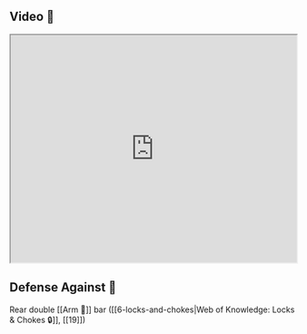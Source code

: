 ## Video 🎥

<iframe src="https://www.youtube.com/embed/PvbKq5JJc6I" width="100%" height="400"></iframe>

## Defense Against 🤺

Rear double [[Arm 💪]] bar ([[6-locks-and-chokes|Web of Knowledge: Locks & Chokes 🔒]], [[19]])